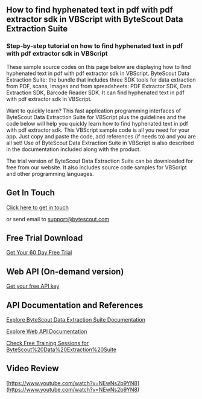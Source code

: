 ## How to find hyphenated text in pdf with pdf extractor sdk in VBScript with ByteScout Data Extraction Suite

### Step-by-step tutorial on how to find hyphenated text in pdf with pdf extractor sdk in VBScript

These sample source codes on this page below are displaying how to find hyphenated text in pdf with pdf extractor sdk in VBScript. ByteScout Data Extraction Suite: the bundle that includes three SDK tools for data extraction from PDF, scans, images and from spreadsheets: PDF Extractor SDK, Data Extraction SDK, Barcode Reader SDK. It can find hyphenated text in pdf with pdf extractor sdk in VBScript.

Want to quickly learn? This fast application programming interfaces of ByteScout Data Extraction Suite for VBScript plus the guidelines and the code below will help you quickly learn how to find hyphenated text in pdf with pdf extractor sdk. This VBScript sample code is all you need for your app. Just copy and paste the code, add references (if needs to) and you are all set! Use of ByteScout Data Extraction Suite in VBScript is also described in the documentation included along with the product.

The trial version of ByteScout Data Extraction Suite can be downloaded for free from our website. It also includes source code samples for VBScript and other programming languages.

## Get In Touch

[Click here to get in touch](https://bytescout.zendesk.com/hc/en-us/requests/new?subject=ByteScout%20Data%20Extraction%20Suite%20Question)

or send email to [support@bytescout.com](mailto:support@bytescout.com?subject=ByteScout%20Data%20Extraction%20Suite%20Question) 

## Free Trial Download

[Get Your 60 Day Free Trial](https://bytescout.com/download/web-installer?utm_source=github-readme)

## Web API (On-demand version)

[Get your free API key](https://pdf.co/documentation/api?utm_source=github-readme)

## API Documentation and References

[Explore ByteScout Data Extraction Suite Documentation](https://bytescout.com/documentation/index.html?utm_source=github-readme)

[Explore Web API Documentation](https://pdf.co/documentation/api?utm_source=github-readme)

[Check Free Training Sessions for ByteScout%20Data%20Extraction%20Suite](https://academy.bytescout.com/)

## Video Review

[https://www.youtube.com/watch?v=NEwNs2b9YN8](https://www.youtube.com/watch?v=NEwNs2b9YN8)